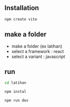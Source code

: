 
## Installation

```bash
npm create vite
```


    
## make a folder

- make a folder (ex latihan)
- select a framework : react
- select a variant : javascript


## run
```bash
cd latihan
```
```bash
npm instal
```
```bash
npm run dev
```
